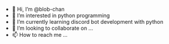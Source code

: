 - 👋 Hi, I’m @blob-chan
- 👀 I’m interested in python programming
- 🌱 I’m currently learning discord bot development with python
- 💞️ I’m looking to collaborate on ...
- 📫 How to reach me ...

<!---
blob-chan/blob-chan is a ✨ special ✨ repository because its `README.md` (this file) appears on your GitHub profile.
You can click the Preview link to take a look at your changes.
--->
